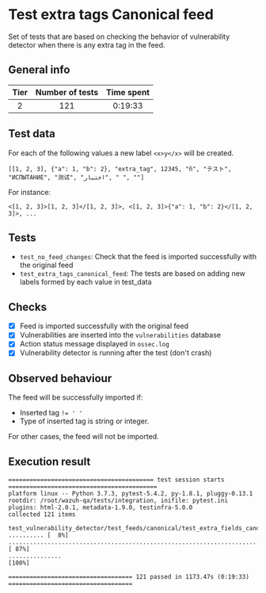 # Test extra tags Canonical feed

Set of tests that are based on checking the behavior of vulnerability detector when there is any extra tag in the feed.

## General info

|Tier | Number of tests | Time spent|
|:--:|:--:|:--:|
| 2 | 121 | 0:19:33 |

## Test data

For each of the following values a new label `<x>y</x>` will be created.

```
[[1, 2, 3], {"a": 1, "b": 2}, "extra_tag", 12345, "ñ", "テスト", "ИСПЫТАНИЕ", "测试", "اختبار", " ", ""]
```

For instance:

```
<[1, 2, 3]>[1, 2, 3]</[1, 2, 3]>, <[1, 2, 3]>{"a": 1, "b": 2}</[1, 2, 3]>, ...
```

## Tests

- `test_no_feed_changes`: Check that the feed is imported successfully with the original feed
- `test_extra_tags_canonical_feed`: The tests are based on adding new labels formed by each value in test_data

## Checks

- [x] Feed is imported successfully with the original feed
- [x] Vulnerabilities are inserted into the `vulnerabilities` database
- [x] Action status message displayed in `ossec.log`
- [x] Vulnerability detector is running after the test (don't crash)

## Observed behaviour

The feed will be successfully imported if:

- Inserted tag `!= ' '`
- Type of inserted tag is string or integer.

For other cases, the feed will not be imported.


## Execution result

```
========================================= test session starts ==========================================
platform linux -- Python 3.7.3, pytest-5.4.2, py-1.8.1, pluggy-0.13.1
rootdir: /root/wazuh-qa/tests/integration, inifile: pytest.ini
plugins: html-2.0.1, metadata-1.9.0, testinfra-5.0.0
collected 121 items

test_vulnerability_detector/test_feeds/canonical/test_extra_fields_canonical_feeds.py .......... [  8%]
................................................................................................ [ 87%]
...............                                                                                  [100%]

=================================== 121 passed in 1173.47s (0:19:33) ===================================
```